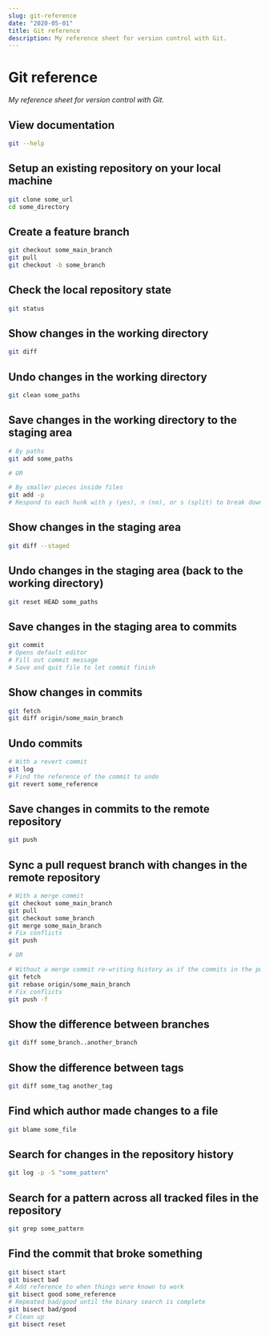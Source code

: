 ```yaml
---
slug: git-reference
date: "2020-05-01"
title: Git reference
description: My reference sheet for version control with Git.
---
```


# Git reference

_My reference sheet for version control with Git._

## View documentation

```sh
git --help
```

## Setup an existing repository on your local machine

```sh
git clone some_url
cd some_directory
```

## Create a feature branch

```sh
git checkout some_main_branch
git pull
git checkout -b some_branch
```

## Check the local repository state

```sh
git status
```

## Show changes in the working directory

```sh
git diff
```

## Undo changes in the working directory

```sh
git clean some_paths
```

## Save changes in the working directory to the staging area

```sh
# By paths
git add some_paths

# OR

# By smaller pieces inside files
git add -p
# Respond to each hunk with y (yes), n (no), or s (split) to break down into smaller pieces
```

## Show changes in the staging area

```sh
git diff --staged
```

## Undo changes in the staging area (back to the working directory)

```sh
git reset HEAD some_paths
```

## Save changes in the staging area to commits

```sh
git commit
# Opens default editor
# Fill out commit message
# Save and quit file to let commit finish
```

## Show changes in commits

```sh
git fetch
git diff origin/some_main_branch
```

## Undo commits

```sh
# With a revert commit
git log
# Find the reference of the commit to undo
git revert some_reference
```

## Save changes in commits to the remote repository

```sh
git push
```

## Sync a pull request branch with changes in the remote repository

```sh
# With a merge commit
git checkout some_main_branch
git pull
git checkout some_branch
git merge some_main_branch
# Fix conflicts
git push

# OR

# Without a merge commit re-writing history as if the commits in the pull request branch happened on-top
git fetch
git rebase origin/some_main_branch
# Fix conflicts
git push -f
```

## Show the difference between branches

```sh
git diff some_branch..another_branch
```

## Show the difference between tags

```sh
git diff some_tag another_tag
```

## Find which author made changes to a file

```sh
git blame some_file
```

## Search for changes in the repository history

```sh
git log -p -S "some_pattern"
```

## Search for a pattern across all tracked files in the repository

```sh
git grep some_pattern
```

## Find the commit that broke something

```sh
git bisect start
git bisect bad
# Add reference to when things were known to work
git bisect good some_reference
# Repeated bad/good until the binary search is complete
git bisect bad/good
# Clean up
git bisect reset
```
